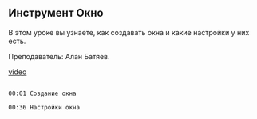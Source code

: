 ## Инструмент Окно

В этом уроке вы узнаете, как создавать окна и какие настройки у них есть. 

Преподаватель: Алан Батяев. 

[video](https://player.softculture.cc/embed/online/ARC/ARC_59.21.12_L3-1_Window_Tool)

```chapters

00:01 Создание окна

00:36 Настройки окна

```